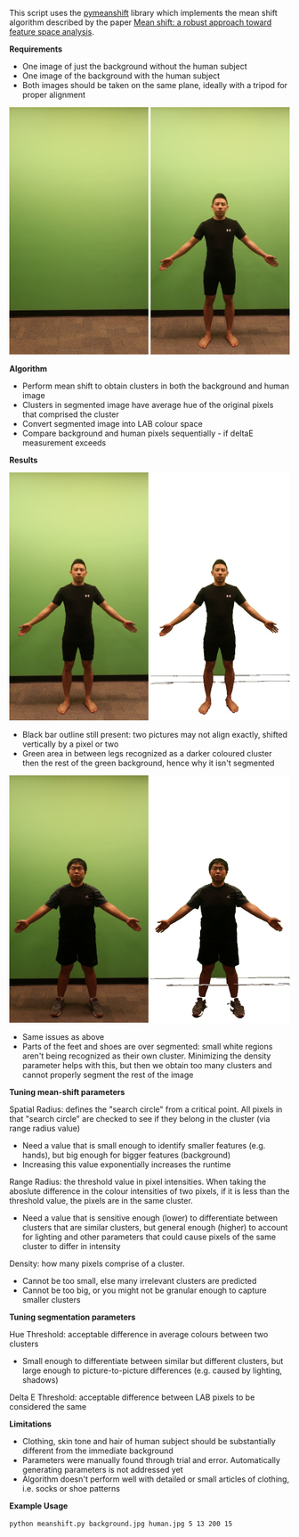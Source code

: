 This script uses the [pymeanshift](https://github.com/fjean/pymeanshift) library which implements the mean shift algorithm described by the paper [Mean shift: a robust approach toward feature space analysis](http://ieeexplore.ieee.org/document/1000236/). 

**Requirements**

- One image of just the background without the human subject
- One image of the background with the human subject
- Both images should be taken on the same plane, ideally with a tripod for proper alignment

<img src="example/1_bg.jpg" width="250"/> <img src="example/1_alec.jpg" width="250"/> 

**Algorithm**

- Perform mean shift to obtain clusters in both the background and human image
- Clusters in segmented image have average hue of the original pixels that comprised the cluster
- Convert segmented image into LAB colour space
- Compare background and human pixels sequentially - if deltaE measurement exceeds 


**Results**

<img src="example/1_alec.jpg" width="250"/> <img src="result/alec_bar/result.jpg" width="250"/> 

- Black bar outline still present: two pictures may not align exactly, shifted vertically by a pixel or two
- Green area in between legs recognized as a darker coloured cluster then the rest of the green background, hence why it isn't segmented


<img src="example/1_oliver.jpg" width="250"/> <img src="result/oliver_bar/result.jpg" width="250"/> 

- Same issues as above
- Parts of the feet and shoes are over segmented: small white regions aren't being recognized as their own cluster. Minimizing the density parameter helps with this, but then we obtain too many clusters and cannot properly segment the rest of the image


**Tuning mean-shift parameters**

Spatial Radius: defines the "search circle" from a critical point. All pixels in that "search circle" are checked to see if they belong in the cluster (via range radius value)

- Need a value that is small enough to identify smaller features (e.g. hands), but big enough for bigger features (background)
- Increasing this value exponentially increases the runtime


Range Radius: the threshold value in pixel intensities. When taking the aboslute difference in the colour intensities of two pixels, if it is less than the threshold value, the pixels are in the same cluster.

- Need a value that is sensitive enough (lower) to differentiate between clusters that are similar clusters, but general enough (higher) to account for lighting and other parameters that could cause pixels of the same cluster to differ in intensity


Density: how many pixels comprise of a cluster. 

- Cannot be too small, else many irrelevant clusters are predicted
- Cannot be too big, or you might not be granular enough to capture smaller clusters


**Tuning segmentation parameters** 

Hue Threshold: acceptable difference in average colours between two clusters

- Small enough to differentiate between similar but different clusters, but large enough to picture-to-picture differences (e.g. caused by lighting, shadows)


Delta E Threshold: acceptable difference between LAB pixels to be considered the same


**Limitations**

- Clothing, skin tone and hair of human subject should be substantially different from the immediate background
- Parameters were manually found through trial and error. Automatically generating parameters is not addressed yet
- Algorithm doesn't perform well with detailed or small articles of clothing, i.e. socks or shoe patterns


**Example Usage**

`python meanshift.py background.jpg human.jpg 5 13 200 15`